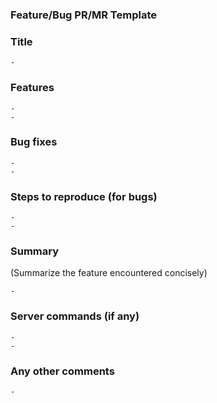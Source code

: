### Feature/Bug PR/MR Template

### Title

    -

### Features

    -    
    - 

### Bug fixes

    - 
    - 

### Steps to reproduce (for bugs)

    - 
    - 

### Summary
(Summarize the feature encountered concisely)
	
	-
	
### Server commands (if any)

    - 
    - 

### Any other comments

    - 
